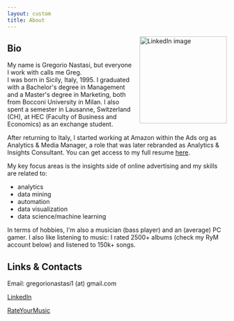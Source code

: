 ```yaml
---
layout: custom
title: About
---
```


<img src="https://media.licdn.com/dms/image/v2/C4D03AQH2qTjw4Zg6AQ/profile-displayphoto-shrink_800_800/profile-displayphoto-shrink_800_800/0/1652341651338?e=1755734400&v=beta&t=YPNp3EHhIq3nItxOn30hk9JA1KFUYMszYV2KrmueLs8" alt="LinkedIn image" style="float: right; margin-left: 15px; width: 200px;">

## Bio
My name is Gregorio Nastasi, but everyone I work with calls me Greg. <br>
I was born in Sicily, Italy, 1995. I graduated with a Bachelor's degree in Management and a Master's degree in Marketing, both from Bocconi University in Milan. I also spent a semester in Lausanne, Switzerland (CH), at HEC (Faculty of Business and Economics) as an exchange student.

After returning to Italy, I started working at Amazon within the Ads org as Analytics & Media Manager, a role that was later rebranded as Analytics & Insights Consultant. You can get access to my full resume [here](https://drive.google.com/file/d/15vwOa1MYKfET57H8fS0rTm2RXjxmFXF1/view?usp=sharing).

My key focus areas is the insights side of online advertising and my skills are related to:
- analytics
- data mining
- automation
- data visualization
- data science/machine learning

In terms of hobbies, I'm also a musician (bass player) and an (average) PC gamer. I also like listening to music: I rated 2500+ albums (check my RyM account below) and listened to 150k+ songs.

## Links & Contacts
Email: gregorionastasi1 (at) gmail.com

[LinkedIn](https://www.linkedin.com/in/gregorionastasi/)

[RateYourMusic](https://rateyourmusic.com/~Perennial_Quest)
